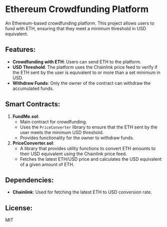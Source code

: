 # Ethereum Crowdfunding Platform

An Ethereum-based crowdfunding platform. This project allows users to fund with ETH, ensuring that they meet a minimum threshold in USD equivalent.

## Features:

- **Crowdfunding with ETH**: Users can send ETH to the platform.
- **USD Threshold**: The platform uses the Chainlink price feed to verify if the ETH sent by the user is equivalent to or more than a set minimum in USD.
- **Withdraw Funds**: Only the owner of the contract can withdraw the accumulated funds.

## Smart Contracts:

1. **FundMe.sol**: 
   - Main contract for crowdfunding.
   - Uses the `PriceConverter` library to ensure that the ETH sent by the user meets the minimum USD threshold.
   - Provides functionality for the owner to withdraw funds.
2. **PriceConverter.sol**: 
   - A library that provides utility functions to convert ETH amounts to their USD equivalent using the Chainlink price feed.
   - Fetches the latest ETH/USD price and calculates the USD equivalent of a given amount of ETH.

## Dependencies:

- **Chainlink**: Used for fetching the latest ETH to USD conversion rate.

## License:

MIT

